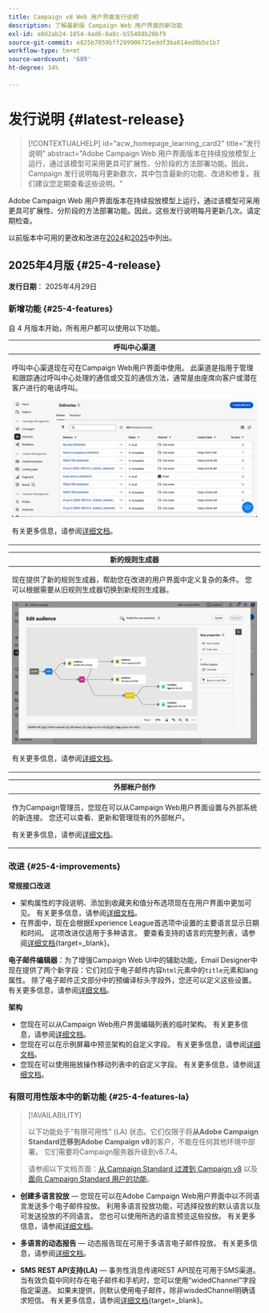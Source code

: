 ```yaml
---
title: Campaign v8 Web 用户界面发行说明
description: 了解最新版 Campaign Web 用户界面的新功能
exl-id: a0d2ab24-1854-4ad6-8a8c-b55488b20bf9
source-git-commit: e825b7859bff299906725eddf3ba014ed0b5e1b7
workflow-type: tm+mt
source-wordcount: '689'
ht-degree: 34%

---
```


# 发行说明 {#latest-release}

>[!CONTEXTUALHELP]
>id="acw_homepage_learning_card2"
>title="发行说明"
>abstract="Adobe Campaign Web 用户界面版本在持续投放模型上运行，通过该模型可采用更具可扩展性、分阶段的方法部署功能。因此，Campaign 发行说明每月更新数次，其中包含最新的功能、改进和修复。我们建议您定期查看这些说明。"

Adobe Campaign Web 用户界面版本在持续投放模型上运行，通过该模型可采用更具可扩展性、分阶段的方法部署功能。因此，这些发行说明每月更新几次。请定期检查。

以前版本中可用的更改和改进在[2024](release-notes-24.md)和[2025](release-notes-25.md)中列出。

## 2025年4月版 {#25-4-release}

**发行日期**： 2025年4月29日


### 新增功能 {#25-4-features}

自 4 月版本开始，所有用户都可以使用以下功能。

<table>
<thead>
<tr>
<th><strong>呼叫中心渠道</strong><br/></th>
</tr>
</thead>
<tbody>
<tr>
<td>
<p>呼叫中心渠道现在可在Campaign Web用户界面中使用。 此渠道是指用于管理和跟踪通过呼叫中心处理的通信或交互的通信方法，通常是由座席向客户或潜在客户进行的电话呼叫。</p>
<img src="assets/do-not-localize/call-center.gif">
<p>有关更多信息，请参阅<a href="../call-center/gs-call-center.md">详细文档</a>。</p>
</td>
</tr>
</tbody>
</table>

<table>
<thead>
<tr>
<th><strong>新的规则生成器</strong><br/></th>
</tr>
</thead>
<tbody>
<tr>
<td>
<p>现在提供了新的规则生成器，帮助您在改进的用户界面中定义复杂的条件。 您可以根据需要从旧规则生成器切换到新规则生成器。</p>
<img src="assets/do-not-localize/rule-builder-release.gif">
<p>有关更多信息，请参阅<a href="../query/query-modeler-overview.md">详细文档</a>。</p>
</td>
</tr>
</tbody>
</table>

<table>
<thead>
<tr>
<th><strong>外部帐户创作</strong><br/></th>
</tr>
</thead>
<tbody>
<tr>
<td>
<p>作为Campaign管理员，您现在可以从Campaign Web用户界面设置与外部系统的新连接。
您还可以查看、更新和管理现有的外部帐户。</p>
<p>有关更多信息，请参阅<a href="../administration/external-account.md">详细文档</a>。</p>
</td>
</tr>
</tbody>
</table>

### 改进 {#25-4-improvements}

**常规接口改进**

* 架构属性的字段说明、添加到收藏夹和值分布选项现在在用户界面中更加可见。 有关更多信息，请参阅[详细文档](../get-started/attributes.md)。
* 在界面中，现在会根据Experience League首选项中设置的主要语言显示日期和时间。 这项改进仅适用于多种语言。 要查看支持的语言的完整列表，请参阅[详细文档](https://experienceleague.adobe.com/zh-hans/docs/core-services/interface/features/browser-language){target=_blank}。

<!--
ko * Built-in options are now only visible in the list of options if the **Show advanced options** toggle is activated.
ko * The typology rules creation screen has been updated to facilitate the selection of the type of rule.
-->

**电子邮件编辑器**：为了增强Campaign Web UI中的辅助功能，Email Designer中现在提供了两个新字段：它们对应于电子邮件内容`html`元素中的`title`元素和lang属性。 除了电子邮件正文部分中的预编译标头字段外，您还可以定义这些设置。 有关更多信息，请参阅[详细文档](../email/metadata.md)。

<!--
**Workflow**: You can now select an existing Javascript code in workflow properties or in a Javascript activity.    
-->

**架构**

* 您现在可以从Campaign Web用户界面编辑列表的临时架构。 有关更多信息，请参阅[详细文档](../audience/manage-audience.md)。
* 您现在可以在示例屏幕中预览架构的自定义字段。 有关更多信息，请参阅[详细文档](../administration/custom-fields.md#add)。
* 您现在可以使用拖放操作移动列表中的自定义字段。 有关更多信息，请参阅[详细文档](../administration/custom-fields.md#add)。


### 有限可用性版本中的新功能 {#25-4-features-la}

>[!AVAILABILITY]
>
>以下功能处于“有限可用性” (LA) 状态。它们仅限于将&#x200B;**从Adobe Campaign Standard迁移到Adobe Campaign v8**&#x200B;的客户，不能在任何其他环境中部署。 它们需要将Campaign服务器升级到v8.7.4。
>
>请参阅以下文档页面：[从 Campaign Standard 过渡到 Campaign v8](../rn/acs-migration.md) 以及[面向 Campaign Standard 用户的功能](https://experienceleague.adobe.com/docs/experience-cloud/campaign/campaign-standard-migration-home.html?lang=zh-Hans)。

* **创建多语言投放** — 您现在可以在Adobe Campaign Web用户界面中以不同语言发送多个电子邮件投放。 利用多语言投放功能，可选择投放的默认语言以及可发送投放的不同语言。 您也可以使用所选的语言预览这些投放。 有关更多信息，请参阅[详细文档](../email/edit-content.md)。

* **多语言的动态报告** — 动态报告现在可用于多语言电子邮件投放。 有关更多信息，请参阅[详细文档](../reporting/global-reports.md)。

* **SMS REST API支持(LA)** — 事务性消息传递REST API现在可用于SMS渠道。 当有效负载中同时存在电子邮件和手机时，您可以使用“widedChannel”字段指定渠道。 如果未提供，则默认使用电子邮件，除非wisdedChannel明确请求短信。 有关更多信息，请参阅[详细文档](https://experienceleague.adobe.com/zh-hans/docs/experience-cloud/campaign/apis/managing-transactional-messages){target=_blank}。

